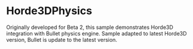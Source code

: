 # Horde3DPhysics
Originally developed for Beta 2, this sample demonstrates Horde3D integration with Bullet physics engine.
Sample adapted to latest Horde3D version, Bullet is update to the latest version.
